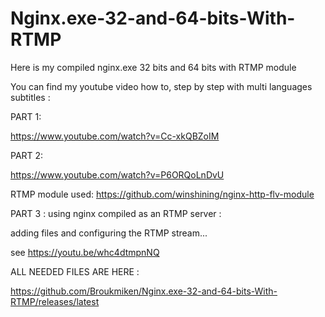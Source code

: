 # Nginx.exe-32-and-64-bits-With-RTMP
 Here is my compiled nginx.exe 32 bits and 64 bits with RTMP module

 You can find my youtube video how to, step by step with multi languages subtitles :
 
 PART 1:
 
https://www.youtube.com/watch?v=Cc-xkQBZoIM

PART 2:

https://www.youtube.com/watch?v=P6ORQoLnDvU


RTMP module used: https://github.com/winshining/nginx-http-flv-module



PART 3 : using nginx compiled as an RTMP server :

adding files and configuring the RTMP stream...

see https://youtu.be/whc4dtmpnNQ



ALL NEEDED FILES ARE HERE :


https://github.com/Broukmiken/Nginx.exe-32-and-64-bits-With-RTMP/releases/latest








